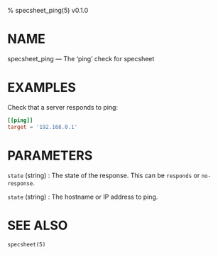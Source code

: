 % specsheet_ping(5) v0.1.0


NAME
====

specsheet_ping — The ‘ping’ check for specsheet


EXAMPLES
========

Check that a server responds to ping:

```toml
[[ping]]
target = '192.168.0.1'
```


PARAMETERS
==========

`state` (string)
: The state of the response. This can be `responds` or `no-response`.

`state` (string)
: The hostname or IP address to ping.


SEE ALSO
========

`specsheet(5)`
